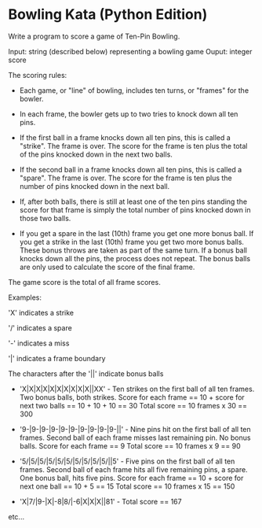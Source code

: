 # Bowling Kata (Python Edition)

Write a program to score a game of Ten-Pin Bowling.

Input: string (described below) representing a bowling game
Ouput: integer score

The scoring rules:

* Each game, or "line" of bowling, includes ten turns, 
or "frames" for the bowler.

* In each frame, the bowler gets up to two tries to 
knock down all ten pins.

* If the first ball in a frame knocks down all ten pins,
this is called a "strike". The frame is over. The score 
for the frame is ten plus the total of the pins knocked 
down in the next two balls.

* If the second ball in a frame knocks down all ten pins, 
this is called a "spare". The frame is over. The score 
for the frame is ten plus the number of pins knocked 
down in the next ball.

* If, after both balls, there is still at least one of the
ten pins standing the score for that frame is simply
the total number of pins knocked down in those two balls.

* If you get a spare in the last (10th) frame you get one 
more bonus ball. If you get a strike in the last (10th) 
frame you get two more bonus balls.
These bonus throws are taken as part of the same turn. 
If a bonus ball knocks down all the pins, the process 
does not repeat. The bonus balls are only used to 
calculate the score of the final frame.

The game score is the total of all frame scores.

Examples:

'X' indicates a strike

'/' indicates a spare

'-' indicates a miss

'|' indicates a frame boundary

The characters after the '||' indicate bonus balls

- 'X|X|X|X|X|X|X|X|X|X||XX' -
Ten strikes on the first ball of all ten frames.
Two bonus balls, both strikes.
Score for each frame == 10 + score for next two 
balls == 10 + 10 + 10 == 30
Total score == 10 frames x 30 == 300

- '9-|9-|9-|9-|9-|9-|9-|9-|9-|9-||' -
Nine pins hit on the first ball of all ten frames.
Second ball of each frame misses last remaining pin.
No bonus balls.
Score for each frame == 9
Total score == 10 frames x 9 == 90

- '5/|5/|5/|5/|5/|5/|5/|5/|5/|5/||5' -
Five pins on the first ball of all ten frames.
Second ball of each frame hits all five remaining
pins, a spare.
One bonus ball, hits five pins.
Score for each frame == 10 + score for next one
ball == 10 + 5 == 15
Total score == 10 frames x 15 == 150

- 'X|7/|9-|X|-8|8/|-6|X|X|X||81' -
Total score == 167

etc...